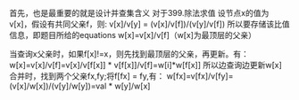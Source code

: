 首先，也是最重要的就是设计并查集含义
对于399.除法求值
设节点x的值为v[x]，假设有共同父亲f，则:
v[x]/v[y] = (v[x]/v[f])/(v[y]/v[f])
所以要存储该比值信息，即题目所给的equations
w[x]=v[x]/v[f]（w[x]为最顶层的父亲）

当查询x父亲时，如果f[x]!=x，则先找到最顶层的父亲，再更新。有：
w[x]=v[x]/v[f]=v[x]/v[f[x]] * v[f[x]]/v[f]=w[i]*w[f[x]]
所以边查询边更新w[x]
合并时，找到两个父亲fx,fy;将f[fx] = fy,有：
w[fx]=v[fx]/v[fy]=(v[x]/w[x])/(v[y]/w[y])=val * w[y]/w[x]